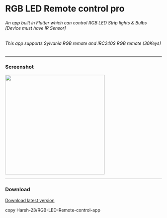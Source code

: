 # RGB LED Remote control pro
 
###### An app built in Flutter which can control RGB LED Strip lights & Bulbs [Device must have IR Sensor]
###### This app supports Sylvania RGB remote and IRC240S RGB remote (30Keys)

---
### Screenshot
<img src="https://telegra.ph/file/a8c2e920e2abefa996c77.png" width="320">  

---
### Download
[Download latest version](https://github.com/linuxorti/RGB-LED-Remote-control-app/releases)

copy
Harsh-23/RGB-LED-Remote-control-app
